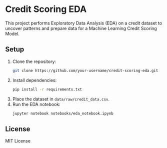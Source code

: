 # Credit Scoring EDA

This project performs Exploratory Data Analysis (EDA) on a credit dataset to uncover patterns and prepare data for a Machine Learning Credit Scoring Model.

## Setup
1. Clone the repository:
   ```bash
   git clone https://github.com/your-username/credit-scoring-eda.git
   ```
2. Install dependencies:
   ```bash
   pip install -r requirements.txt
   ```
3. Place the dataset in `data/raw/credit_data.csv`.
4. Run the EDA notebook:
   ```bash
   jupyter notebook notebooks/eda_notebook.ipynb
   ```

## License
MIT License
